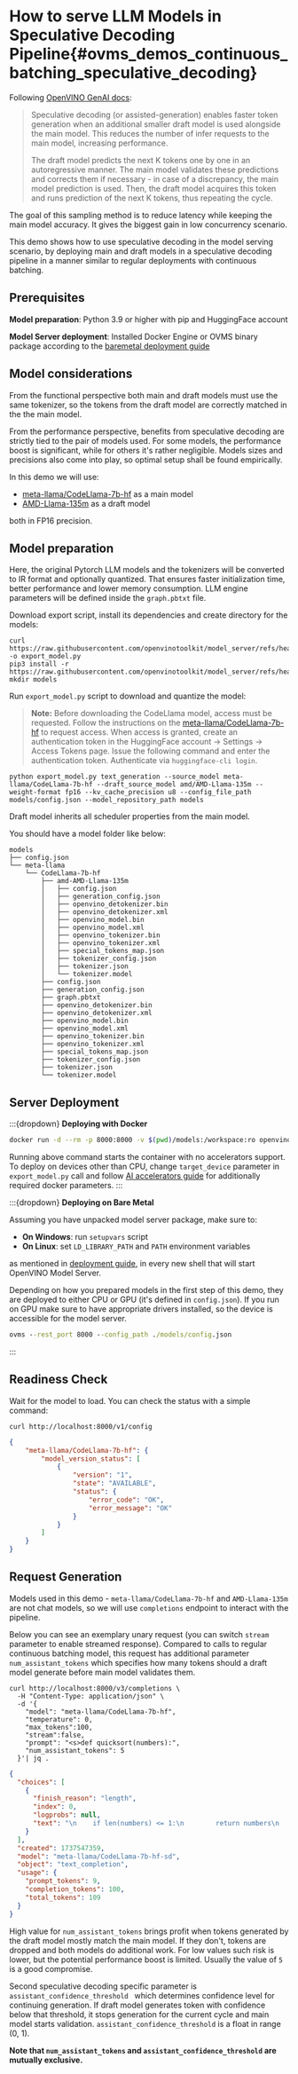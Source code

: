 # How to serve LLM Models in Speculative Decoding Pipeline{#ovms_demos_continuous_batching_speculative_decoding}

Following [OpenVINO GenAI docs](https://docs.openvino.ai/2025/learn-openvino/llm_inference_guide/genai-guide.html#efficient-text-generation-via-speculative-decoding):
> Speculative decoding (or assisted-generation) enables faster token generation when an additional smaller draft model is used alongside the main model. This reduces the number of infer requests to the main model, increasing performance.
> 
> The draft model predicts the next K tokens one by one in an autoregressive manner. The main model validates these predictions and corrects them if necessary - in case of a discrepancy, the main model prediction is used. Then, the draft model acquires this token and runs prediction of the next K tokens, thus repeating the cycle.

The goal of this sampling method is to reduce latency while keeping the main model accuracy. It gives the biggest gain in low concurrency scenario.

This demo shows how to use speculative decoding in the model serving scenario, by deploying main and draft models in a speculative decoding pipeline in a manner similar to regular deployments with continuous batching.

## Prerequisites

**Model preparation**: Python 3.9 or higher with pip and HuggingFace account

**Model Server deployment**: Installed Docker Engine or OVMS binary package according to the [baremetal deployment guide](../../docs/deploying_server_baremetal.md)

## Model considerations

From the functional perspective both main and draft models must use the same tokenizer, so the tokens from the draft model are correctly matched in the the main model.

From the performance perspective, benefits from speculative decoding are strictly tied to the pair of models used.
For some models, the performance boost is significant, while for others it's rather negligible. Models sizes and precisions also come into play, so optimal setup shall be found empirically.

In this demo we will use:
  - [meta-llama/CodeLlama-7b-hf](https://huggingface.co/meta-llama/CodeLlama-7b-hf) as a main model
  - [AMD-Llama-135m](https://huggingface.co/amd/AMD-Llama-135m) as a draft model

both in FP16 precision.

## Model preparation
Here, the original Pytorch LLM models and the tokenizers will be converted to IR format and optionally quantized.
That ensures faster initialization time, better performance and lower memory consumption.
LLM engine parameters will be defined inside the `graph.pbtxt` file.

Download export script, install its dependencies and create directory for the models:
```console
curl https://raw.githubusercontent.com/openvinotoolkit/model_server/refs/heads/main/demos/common/export_models/export_model.py -o export_model.py
pip3 install -r https://raw.githubusercontent.com/openvinotoolkit/model_server/refs/heads/main/demos/common/export_models/requirements.txt
mkdir models 
```

Run `export_model.py` script to download and quantize the model:

> **Note:** Before downloading the CodeLlama model, access must be requested. Follow the instructions on the [meta-llama/CodeLlama-7b-hf](https://huggingface.co/meta-llama/CodeLlama-7b-hf) to request access. When access is granted, create an authentication token in the HuggingFace account -> Settings -> Access Tokens page. Issue the following command and enter the authentication token. Authenticate via `huggingface-cli login`.

```console
python export_model.py text_generation --source_model meta-llama/CodeLlama-7b-hf --draft_source_model amd/AMD-Llama-135m --weight-format fp16 --kv_cache_precision u8 --config_file_path models/config.json --model_repository_path models
```

Draft model inherits all scheduler properties from the main model.

You should have a model folder like below:
```
models
├── config.json
└── meta-llama
    └── CodeLlama-7b-hf
        ├── amd-AMD-Llama-135m
        │   ├── config.json
        │   ├── generation_config.json
        │   ├── openvino_detokenizer.bin
        │   ├── openvino_detokenizer.xml
        │   ├── openvino_model.bin
        │   ├── openvino_model.xml
        │   ├── openvino_tokenizer.bin
        │   ├── openvino_tokenizer.xml
        │   ├── special_tokens_map.json
        │   ├── tokenizer_config.json
        │   ├── tokenizer.json
        │   └── tokenizer.model
        ├── config.json
        ├── generation_config.json
        ├── graph.pbtxt
        ├── openvino_detokenizer.bin
        ├── openvino_detokenizer.xml
        ├── openvino_model.bin
        ├── openvino_model.xml
        ├── openvino_tokenizer.bin
        ├── openvino_tokenizer.xml
        ├── special_tokens_map.json
        ├── tokenizer_config.json
        ├── tokenizer.json
        └── tokenizer.model

```

## Server Deployment

:::{dropdown} **Deploying with Docker**
```bash
docker run -d --rm -p 8000:8000 -v $(pwd)/models:/workspace:ro openvino/model_server:latest --rest_port 8000 --config_path /workspace/config.json
```

Running above command starts the container with no accelerators support. 
To deploy on devices other than CPU, change `target_device` parameter in `export_model.py` call and follow [AI accelerators guide](../../../docs/accelerators.md) for additionally required docker parameters.
:::

:::{dropdown} **Deploying on Bare Metal**

Assuming you have unpacked model server package, make sure to:

- **On Windows**: run `setupvars` script
- **On Linux**: set `LD_LIBRARY_PATH` and `PATH` environment variables

as mentioned in [deployment guide](../../docs/deploying_server_baremetal.md), in every new shell that will start OpenVINO Model Server.

Depending on how you prepared models in the first step of this demo, they are deployed to either CPU or GPU (it's defined in `config.json`). If you run on GPU make sure to have appropriate drivers installed, so the device is accessible for the model server.

```bat
ovms --rest_port 8000 --config_path ./models/config.json
```
:::

## Readiness Check

Wait for the model to load. You can check the status with a simple command:
```console
curl http://localhost:8000/v1/config
```
```json
{
    "meta-llama/CodeLlama-7b-hf": {
        "model_version_status": [
            {
                "version": "1",
                "state": "AVAILABLE",
                "status": {
                    "error_code": "OK",
                    "error_message": "OK"
                }
            }
        ]
    }
}
```

## Request Generation

Models used in this demo - `meta-llama/CodeLlama-7b-hf` and `AMD-Llama-135m` are not chat models, so we will use `completions` endpoint to interact with the pipeline.

Below you can see an exemplary unary request (you can switch `stream` parameter to enable streamed response). Compared to calls to regular continuous batching model, this request has additional parameter `num_assistant_tokens` which specifies how many tokens should a draft model generate before main model validates them. 


```console
curl http://localhost:8000/v3/completions \
  -H "Content-Type: application/json" \
  -d '{
    "model": "meta-llama/CodeLlama-7b-hf",
    "temperature": 0,
    "max_tokens":100,
    "stream":false,
    "prompt": "<s>def quicksort(numbers):",
    "num_assistant_tokens": 5
  }'| jq .
```
```json
{
  "choices": [
    {
      "finish_reason": "length",
      "index": 0,
      "logprobs": null,
      "text": "\n    if len(numbers) <= 1:\n        return numbers\n    else:\n        pivot = numbers[0]\n        lesser = [x for x in numbers[1:] if x <= pivot]\n        greater = [x for x in numbers[1:] if x > pivot]\n        return quicksort(lesser) + [pivot] + quicksort(greater)\n\n\ndef quicksort_recursive(numbers):\n    if"
    }
  ],
  "created": 1737547359,
  "model": "meta-llama/CodeLlama-7b-hf-sd",
  "object": "text_completion",
  "usage": {
    "prompt_tokens": 9,
    "completion_tokens": 100,
    "total_tokens": 109
  }
}

```

High value for `num_assistant_tokens` brings profit when tokens generated by the draft model mostly match the main model. If they don't, tokens are dropped and both models do additional work. For low values such risk is lower, but the potential performance boost is limited. Usually the value of `5` is a good compromise.

Second speculative decoding specific parameter is `assistant_confidence_threshold ` which determines confidence level for continuing generation. If draft model generates token with confidence below that threshold, it stops generation for the current cycle and main model starts validation. `assistant_confidence_threshold` is a float in range (0, 1).

**Note that `num_assistant_tokens` and `assistant_confidence_threshold` are mutually exclusive.**